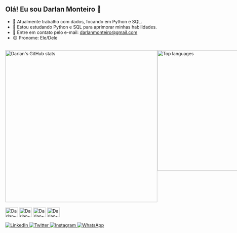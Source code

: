## Olá! Eu sou Darlan Monteiro 👋

- 🔭 Atualmente trabalho com dados, focando em Python e SQL.
- 🌱 Estou estudando Python e SQL para aprimorar minhas habilidades.
- 📩 Entre em contato pelo e-mail: darlanmonteiro@gmail.com
- 😊 Pronome: Ele/Dele

<br>

<div style="display: flex; justify-content: space-between;">
  <a href="https://github.com/Darlan-Monteiro">
    <img width="480em" src="https://github-readme-stats.vercel.app/api?username=Darlan-Monteiro&show_icons=true&theme=dark&include_all_commits=true&count_private=true" alt="Darlan's GitHub stats"/>
  </a>
  <a href="https://github.com/Darlan-Monteiro">
    <img width="380em" src="https://github-readme-stats.vercel.app/api/top-langs/?username=Darlan-Monteiro&layout=compact&langs_count=16&theme=dark" alt="Top languages"/>
  </a>
</div>

<br>

<div>
  <img align="center" alt="Darlan-py" height="30" width="40" src="https://cdn.jsdelivr.net/gh/devicons/devicon@latest/icons/python/python-original.svg" />
  <img align="center" alt="Darlan-sql" height="30" width="40" src="https://cdn.jsdelivr.net/gh/devicons/devicon@latest/icons/azuresqldatabase/azuresqldatabase-original.svg" />
  <img align="center" alt="Darlan-html" height="30" width="40" src="https://cdn.jsdelivr.net/gh/devicons/devicon@latest/icons/html5/html5-original.svg" />
  <img align="center" alt="Darlan-css" height="30" width="40" src="https://cdn.jsdelivr.net/gh/devicons/devicon@latest/icons/css3/css3-original.svg" />
</div>

<br>

<div>
  <a href="https://www.linkedin.com/in/darlan-monteiro-01a87b185/" target="_blank">
    <img src="https://img.shields.io/badge/LinkedIn-0077B5?style=for-the-badge&logo=linkedin&logoColor=white" alt="LinkedIn" />
  </a>
  <a href="https://x.com/darlan_tec" target="_blank">
    <img src="https://img.shields.io/badge/Twitter-1DA1F2?style=for-the-badge&logo=twitter&logoColor=white" alt="Twitter" />
  </a>
  <a href="https://www.instagram.com/codedreams_/" target="_blank">
    <img src="https://img.shields.io/badge/Instagram-E4405F?style=for-the-badge&logo=instagram&logoColor=white" alt="Instagram" />
  </a>
  <a href="wa.me/+5522992297791" target="_blank">
    <img src="https://img.shields.io/badge/WhatsApp-25D366?style=for-the-badge&logo=whatsapp&logoColor=white" alt="WhatsApp" />
  </a>
</div>
